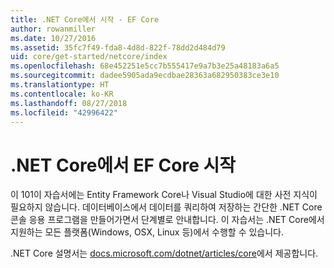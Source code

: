 ```yaml
---
title: .NET Core에서 시작 - EF Core
author: rowanmiller
ms.date: 10/27/2016
ms.assetid: 35fc7f49-fda8-4d8d-822f-78dd2d484d79
uid: core/get-started/netcore/index
ms.openlocfilehash: 68e452251e5cc7b555417e9a7b3e25a48183a6a5
ms.sourcegitcommit: dadee5905ada9ecdbae28363a682950383ce3e10
ms.translationtype: HT
ms.contentlocale: ko-KR
ms.lasthandoff: 08/27/2018
ms.locfileid: "42996422"
---
```

# <a name="getting-started-with-ef-core-on-net-core"></a>.NET Core에서 EF Core 시작

이 101이 자습서에는 Entity Framework Core나 Visual Studio에 대한 사전 지식이 필요하지 않습니다. 데이터베이스에서 데이터를 쿼리하여 저장하는 간단한 .NET Core 콘솔 응용 프로그램을 만들어가면서 단계별로 안내합니다. 이 자습서는 .NET Core에서 지원하는 모든 플랫폼(Windows, OSX, Linux 등)에서 수행할 수 있습니다.

.NET Core 설명서는 [docs.microsoft.com/dotnet/articles/core](https://docs.microsoft.com/dotnet/articles/core/)에서 제공합니다.
